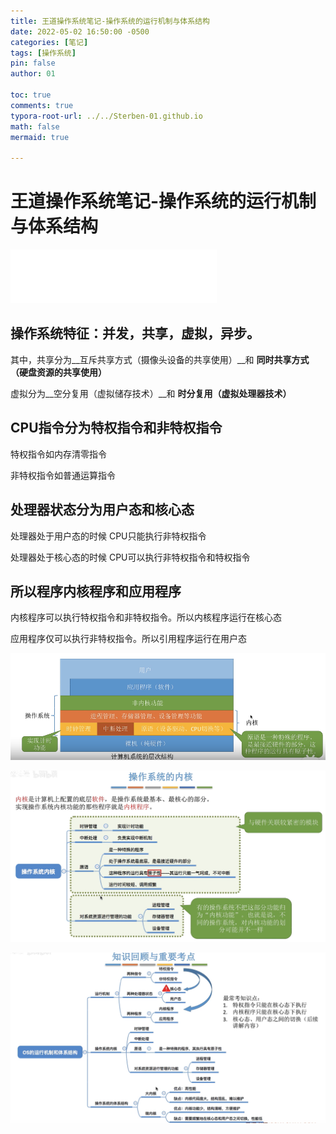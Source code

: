 ```yaml
---
title: 王道操作系统笔记-操作系统的运行机制与体系结构 
date: 2022-05-02 16:50:00 -0500
categories: [笔记]
tags: [操作系统]
pin: false
author: 01

toc: true
comments: true
typora-root-url: ../../Sterben-01.github.io
math: false
mermaid: true

---
```


# 王道操作系统笔记-操作系统的运行机制与体系结构

<iframe frameborder="no" border="0" marginwidth="0" marginheight="0" width="330" height="86" src="//music.163.com/outchain/player?type=2&amp;id=32574583&amp;auto=1&amp;height=66"> </iframe>

## 操作系统特征：并发，共享，虚拟，异步。

其中，共享分为__互斥共享方式（摄像头设备的共享使用）__和 __同时共享方式（硬盘资源的共享使用）__

虚拟分为__空分复用（虚拟储存技术）__和 __时分复用（虚拟处理器技术）__

## CPU指令分为特权指令和非特权指令

特权指令如内存清零指令

非特权指令如普通运算指令

## 处理器状态分为用户态和核心态

处理器处于用户态的时候 CPU只能执行非特权指令

处理器处于核心态的时候 CPU可以执行非特权指令和特权指令

## 所以程序内核程序和应用程序

内核程序可以执行特权指令和非特权指令。所以内核程序运行在核心态

应用程序仅可以执行非特权指令。所以引用程序运行在用户态

![QQ截图20220502185501](/assets/blog_res/2022-05-02-OS.assets/QQ%E6%88%AA%E5%9B%BE20220502185501.png)

![QQ截图20220502185640](/assets/blog_res/2022-05-02-OS.assets/QQ%E6%88%AA%E5%9B%BE20220502185640.png)

![QQ截图20220502185958](/assets/blog_res/2022-05-02-OS.assets/QQ%E6%88%AA%E5%9B%BE20220502185958.png)

